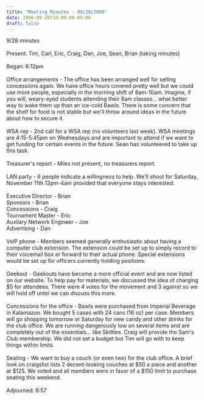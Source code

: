 ```yaml
---
title: "Meeting Minutes - 09/28/2006"
date: 2006-09-28T18:00:00-05:00
draft: false
---
```


9/28 minutes <br/>
<br/>
Present: Tim, Carl, Eric, Craig, Dan, Joe, Sean, Brian (taking minutes)<br/>
<br/>
Began: 6:12pm<br/>
<br/>
Office arrangements - The office has been arranged well for selling concessions again. We have office hours covered pretty well but we could use more people, especially in the morning shift of 8am-10am. Imagine, if you will, weary-eyed students attending their 8am classes... what better way to wake them up than an ice-cold Bawls. There is some concern that the shelf for food is not stable but we'll throw around ideas in the future about how to secure it.<br/>
<br/>
WSA rep - 2nd call for a WSA rep (no volunteers last week). WSA meetings are 4:15-5:45pm on Wednesdays and are important to attend if we want to get funding for certain events in the future. Sean has volunteered to take up this task.<br/>
<br/>
Treasurer's report - Miles not present, no treasurers report.<br/>
<br/>
LAN party - 6 people indicate a willingness to help. We'll shoot for Saturday, November 11th 12pm-4am provided that everyone stays interested.<br/>
<br/>
Executive Director - Brian<br/>
Sponsors - Brian<br/>
Concessions - Craig<br/>
Tournament Master - Eric<br/>
Auxilary Network Engineer - Joe<br/>
Advertising - Dan<br/>
<br/>
VoIP phone - Members seemed generally enthusiastic about having a computer club extension. The extension could be set up to simply record to their voicemail box or forward to their actual phone. Special extensions would be set up for officers currently holding positions.<br/>
<br/>
Geekout - Geekouts have become a more official event and are now listed on our website. To help pay for materials, we discussed the idea of charging $5 for attendees. There were 4 votes for the movement and 3 against so we will hold off untel we can discuss this more.<br/>
<br/>
Concessions for the office - Bawls were purchased from Imperial Beverage in Kalamazoo. We bought 5 cases with 24 cans (16 oz) per case. Members will go shopping tomorrow or Saturday for new candy and other drinks for the club office. We are running dangerously low on several items and are completely out of the essentials... like Skittles. Craig will provide the Sam's Club membership. We did not set a budget but Tim will go with to keep things within limits.<br/>
<br/>
Seating - We want to buy a couch (or even two) for the club office. A brief look on craigslist lists 2 decent-looking couches at $50 a piece and another at $125. We voted and all members were in favor of a $150 limit to purchase seating this weekend.<br/>
<br/>
Adjourned: 6:57
